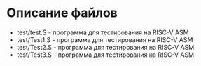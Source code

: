 # Описание файлов
+ test/test.S - программа для тестирования на RISC-V ASM
+ test/Test1.S - программа для тестирования на RISC-V ASM
+ test/Test2.S - программа для тестирования на RISC-V ASM
+ test/Test3.S - программа для тестирования на RISC-V ASM